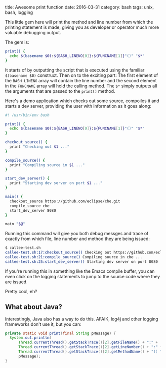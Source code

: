 title: Awesome print function
date: 2016-03-31
category: bash
tags: unix, bash, logging

This little gem here will print the method and line number from which
the printing statement is made, giving you as developer or operator
much more valuable debugging output.

The gem is:

```bash
print() {
  echo $(basename $0):${BASH_LINENO[0]}:${FUNCNAME[1]}"()" "$*"
}
```

It starts of by outputting the script that is executed using the
familiar `$(basename $0)` construct. Then on to the exciting part: The
first element of the `BASH_LINENO` array will contain the line number
and the second element in the `FUNCNAME` array will hold the calling
method. The `$*` simply outputs all the arguments that are passed to
the `print()` method.

Here's a demo application which checks out some source, compoiles it
and starts a dev server, providing the user with information as it
goes along:

```bash
#! /usr/bin/env bash

print() {
  echo $(basename $0):${BASH_LINENO[0]}:${FUNCNAME[1]}"()" "$*"
}

checkout_source() {
  print "Checking out $1 ..."
}

compile_source() {
  print "Compiling source in $1 ..."
}

start_dev_server() {
  print "Starting dev server on port $1 ..."
}

main() {
  checkout_source https://github.com/eclipse/che.git
  compile_source che
  start_dev_server 8080
}

main "$@"
```

Running this command will give you both debug messges and trace of
exactly from which file, line number and method they are being issued:

```bash
$ callee-test.sh
callee-test.sh:17:checkout_source() Checking out https://github.com/eclipse/che.git ...
callee-test.sh:21:compile_source() Compiling source in che ...
callee-test.sh:25:start_dev_server() Starting dev server on port 8080 ...
```

If you're running this in something like the Emacs compile buffer, you
can even click on the logging statements to jump to the source code
where they are issued.

Pretty cool, eh?

## What about Java?

Interestingly, Java also has a way to do this. AFAIK, log4j and other
logging frameworks don't use it, but you can:

```java
private static void print(final String pMessage) {
  System.out.println(
      Thread.currentThread().getStackTrace()[2].getFileName() + ":" +
      Thread.currentThread().getStackTrace()[2].getLineNumber() + ":" +
      Thread.currentThread().getStackTrace()[2].getMethodName() + "() " +
      pMessage);
}
```
